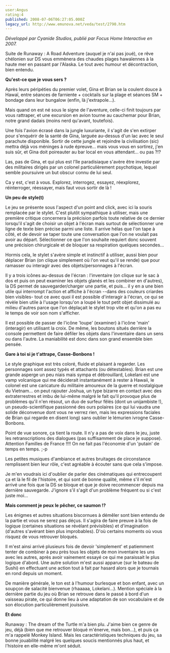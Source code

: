 ```yaml
---
user:Angus
rating:4
published: 2008-07-06T06:27:05.000Z
legacy_url: http://www.emunova.net/veda/test/2790.htm
---
```

_Développé par Cyanide Studios, publié par Focus Home Interactive en 2007\._  

  

Suite de Runaway : A Road Adventure (auquel je n'ai pas joué), ce rêve chélonien sur DS vous emmènera des chaudes plages hawaïennes à la haute mer en passant par l'Alaska. Le tout avec humour et décontraction, bien entendu.  

  

**Qu'est-ce que je vous sers ?**  

  

Après leurs péripéties du premier volet, Gina et Brian se la coulent douce à Hawaï, entre séances de farniente + cocktails sur la plage et séances SM + bondage dans leur bungalow (enfin, là j'extrapole...).  

  

Mais quand on est né sous le signe de l'aventure, celle-ci finit toujours par vous rattraper, et une excursion en avion tourne au cauchemar pour Brian, notre grand dadais (moins nerd qu'avant, toutefois).  

Une fois l'avion écrasé dans la jungle luxuriante, il s'agit de s'en extirper pour s'enquérir de la santé de Gina, larguée au-dessus d'un lac avec le seul parachute disponible. Sortir de cette jungle et rejoindre la civilisation (sic) mettra déjà vos méninges à rude épreuve... mais vous vous en sortirez, j'en suis sûr, et Gina doit poireauter au bar local en vous attendant... ou pas ?!?  

Las, pas de Gina, et qui plus est l'île paradisiaque s'avère être investie par des militaires dirigés par un colonel particulièrement psychotique, lequel semble poursuivre un but obscur connu de lui seul.  

Ca y est, c'est à vous. Explorez, interrogez, essayez, réexplorez, réinterroger, réessayer, mais faut vous sortir de là !  

  

**Un peu de style(t)**  

  

Le jeu se présente sous l'aspect d'un point and click, avec ici la souris remplacée par le stylet. C'est plutôt sympathique à utiliser, mais une première critique concernera la précision parfois toute relative de ce dernier lorsqu'il s'agit de choisir un objet à l'écran mais surtout de sélectionner une ligne de texte bien précise parmi une liste. Il arrive hélas que l'on tape à côté, et de devoir se taper toute une conversation que l'on ne voulait pas avoir au départ. Sélectionner ce que l'on souhaite requiert donc souvent une précision chirurgicale et de bloquer sa respiration quelques secondes...  

Hormis cela, le stylet s'avère simple et instinctif à utiliser, aussi bien pour déplacer Brian (on clique simplement où l'on veut qu'il se rende) que pour ramasser ou interagir avec des objets/personnages à l'écran.  

  

Il y a trois icônes au-dessus de l'écran : l'inventaire (on clique sur le sac à dos et puis on peut examiner les objets glanés et les combiner en d'autres), la DS permet de sauvegarder/charger une partie, et puis... il y en a une bien utile qui interrompt l'action et affiche à l'écran --dans des couleurs criardes bien visibles- tout ce avec quoi il est possible d'interagir à l'écran, ce qui se révèle bien utile à l'usage lorsqu'on a loupé le tout petit objet dissimulé au milieu d'autres parce que l'on déplaçait le stylet trop vite et qu'on a pas eu le temps de voir son nom s'afficher.  

  

Il est possible de passer de l'icône 'loupe' (examiner) à l'icône 'main' (interagir) en utilisant la croix. De même, les boutons situés derrière la console permettent de faire défiler les objets dans l'inventaire dans un sens ou dans l'autre. La maniabilité est donc dans son grand ensemble bien pensée.  

  

**Gare à toi si je t'attrape, Casse-Bonbons !**  

  

Le style graphique est très coloré, fluide et plaisant à regarder. Les personnages sont assez typés et attachants (ou détestables). Brian est une grande asperge un peu niais mais sympa et débrouillard, Lokelani est une vamp volcanique qui me déciderait instantanément à rester à Hawaii, le colonel est une caricature du militaire amoureux de la guerre et nostalgique du Vietnam... on peut rajouter Joshua, un type bizarre en contact avec des extraterrestres et imbu de lui-même malgré le fait qu'il provoque plus de problèmes qu'il n'en résout, un duo de surfeur fêlés (dont un unijambiste !), un pseudo-scientifique passionné des ours polaires (ce qui lui vaudra une solide déconvenue dont vous ne verrez rien, mais les expressions faciales de Brian qui regarde en disent long) sans oublier le lémurien ivrogne Casse-Bonbons.  

  

Point de vue sonore, ça tient la route. Il n'y a pas de voix dans le jeu, juste les retranscriptions des dialogues (pas suffisamment de place je suppose). Attention Familles de France !!!! On ne fait pas l'économie d'un 'putain' de temps en temps. ;-p  

Les petites musiques d'ambiance et autres bruitages de circonstance remplissent bien leur rôle, c'est agréable à écouter sans que cela s'impose.  

  

Je m'en voudrais ici d'oublier de parler des cinématiques qui entrecoupent ça et là le fil de l'histoire, et qui sont de bonne qualité, même s'il m'est arrivé une fois que la DS se bloque et que je doive recommencer depuis ma dernière sauvegarde. J'ignore s'il s'agit d'un problème fréquent ou si c'est juste moi...  

  

**Mais comment je peux le pêcher, ce saumon !?**  

  

Les énigmes et autres situations biscornues à démêler sont bien entendu de la partie et vous ne serez pas déçus. Il s'agira de faire preuve à la fois de logique (certaines situations se révélant prévisibles) et d'imagination (d'autres s'avérant bien plus improbables). D'où certains moments où vous risquez de vous retrouver bloqués.  

Il m'est ainsi arrivé plusieurs fois de devoir 'simplement' et patiemment tenter de combiner à peu près tous les objets de mon inventaire les uns avec les autres, après avoir vainement essayé ce qui me paraissait le plus logique d'abord. Une autre solution m'est aussi apparue (sur le bateau de Sushi) en effectuant une action tout à fait par hasard alors que je tournais en rond depuis un moment.  

  

De manière générale, le ton est à l'humour burlesque et bon enfant, avec un soupçon de salacité bienvenue (rhaaaaa, Lokelani...). Mention spéciale à la dernière partie du jeu où Brian se retrouve dans le passé à bord d'un vaisseau pirate, ce qui donne lieu à une adaptation de son vocabulaire et de son élocution particulièrement jouissive.  

  

**Et donc**  

  

Runaway : The dream of the Turtle m'a bien plu. J'aime bien ce genre de jeu, déjà (bien que me retrouver bloqué m'énerve, mais bon...), et puis ça m'a rappelé Monkey Island. Mais les caractéristiques techniques du jeu, sa bonne jouabilité malgré les quelques soucis mentionnés plus haut, et l'histoire en elle-même m'ont séduit.